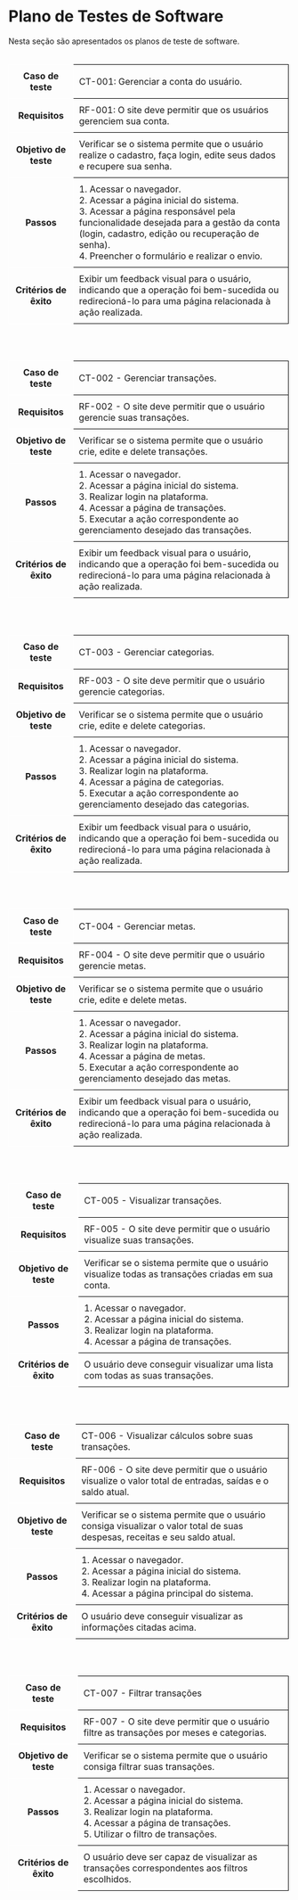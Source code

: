 # Plano de Testes de Software

Nesta seção são apresentados os planos de teste de software.
<br>
<br>

<table style="border-collapse: collapse;">
  <tr>
    <th style="border: 1px solid white; padding: 10px;">Caso de teste</th>
    <td style="border: 1px solid black; padding: 10px;">CT-001: Gerenciar a conta do usuário.</td>
  </tr>
  <tr>
   <th style="border: 1px solid white; padding: 10px;">Requisitos</th>
   <td style="border: 1px solid black; padding: 10px;">RF-001: O site deve permitir que os usuários gerenciem sua conta.</td>
  </tr>
  <tr>
   <th style="border: 1px solid white; padding: 10px;">Objetivo de teste</th>
   <td style="border: 1px solid black; padding: 10px;">Verificar se o sistema permite que o usuário realize o cadastro, faça login, edite seus dados e recupere sua senha.</td>
  </tr>
  <tr>
   <th style="border: 1px solid white; padding: 10px;">Passos</th>
   <td style="border: 1px solid black; padding: 10px;">
    1. Acessar o navegador.<br>
    2. Acessar a página inicial do sistema.<br>
    3. Acessar a página responsável pela funcionalidade desejada para a gestão da conta (login, cadastro, edição ou recuperação de senha).<br>
    4. Preencher o formulário e realizar o envio.
   </td>
  </tr>
  <tr>
   <th style="border: 1px solid white; padding: 10px;">Critérios de êxito</th>
   <td style="border: 1px solid black; padding: 10px;">Exibir um feedback visual para o usuário, indicando que a operação foi bem-sucedida ou redirecioná-lo para uma página relacionada à ação realizada.</td>
  </tr>
</table>

<br>
<br>

<table style="border-collapse: collapse;">
  <tr>
    <th style="border: 1px solid white; padding: 10px;">Caso de teste</th>
    <td style="border: 1px solid black; padding: 10px;">CT-002 - Gerenciar transações.</td>
  </tr>
  <tr>
   <th style="border: 1px solid white; padding: 10px;">Requisitos</th>
   <td style="border: 1px solid black; padding: 10px;">RF-002 - O site deve permitir que o usuário gerencie suas transações.</td>
  </tr>
  <tr>
   <th style="border: 1px solid white; padding: 10px;">Objetivo de teste</th>
   <td style="border: 1px solid black; padding: 10px;">Verificar se o sistema permite que o usuário crie, edite e delete transações.</td>
  </tr>
  <tr>
   <th style="border: 1px solid white; padding: 10px;">Passos</th>
   <td style="border: 1px solid black; padding: 10px;">
    1. Acessar o navegador.<br>
    2. Acessar a página inicial do sistema.<br>
    3. Realizar login na plataforma.<br>
    4. Acessar a página de transações.<br>
    5. Executar a ação correspondente ao gerenciamento desejado das transações.
   </td>
  </tr>
  <tr>
   <th style="border: 1px solid white; padding: 10px;">Critérios de êxito</th>
   <td style="border: 1px solid black; padding: 10px;">Exibir um feedback visual para o usuário, indicando que a operação foi bem-sucedida ou redirecioná-lo para uma página relacionada à ação realizada.</td>
  </tr>
</table>

<br>
<br>

<table style="border-collapse: collapse;">
  <tr>
    <th style="border: 1px solid white; padding: 10px;">Caso de teste</th>
    <td style="border: 1px solid black; padding: 10px;">CT-003 - Gerenciar categorias.</td>
  </tr>
  <tr>
   <th style="border: 1px solid white; padding: 10px;">Requisitos</th>
   <td style="border: 1px solid black; padding: 10px;">RF-003 - O site deve permitir que o usuário gerencie categorias.</td>
  </tr>
  <tr>
   <th style="border: 1px solid white; padding: 10px;">Objetivo de teste</th>
   <td style="border: 1px solid black; padding: 10px;">Verificar se o sistema permite que o usuário crie, edite e delete categorias.</td>
  </tr>
  <tr>
   <th style="border: 1px solid white; padding: 10px;">Passos</th>
   <td style="border: 1px solid black; padding: 10px;">
    1. Acessar o navegador.<br>
    2. Acessar a página inicial do sistema.<br>
    3. Realizar login na plataforma.<br>
    4. Acessar a página de categorias.<br>
    5. Executar a ação correspondente ao gerenciamento desejado das categorias.
   </td>
  </tr>
  <tr>
   <th style="border: 1px solid white; padding: 10px;">Critérios de êxito</th>
   <td style="border: 1px solid black; padding: 10px;">Exibir um feedback visual para o usuário, indicando que a operação foi bem-sucedida ou redirecioná-lo para uma página relacionada à ação realizada.</td>
  </tr>
</table>

<br>
<br>

<table style="border-collapse: collapse;">
  <tr>
    <th style="border: 1px solid white; padding: 10px;">Caso de teste</th>
    <td style="border: 1px solid black; padding: 10px;">CT-004 - Gerenciar metas.</td>
  </tr>
  <tr>
   <th style="border: 1px solid white; padding: 10px;">Requisitos</th>
   <td style="border: 1px solid black; padding: 10px;">RF-004 - O site deve permitir que o usuário gerencie metas.</td>
  </tr>
  <tr>
   <th style="border: 1px solid white; padding: 10px;">Objetivo de teste</th>
   <td style="border: 1px solid black; padding: 10px;">Verificar se o sistema permite que o usuário crie, edite e delete metas.</td>
  </tr>
  <tr>
   <th style="border: 1px solid white; padding: 10px;">Passos</th>
   <td style="border: 1px solid black; padding: 10px;">
    1. Acessar o navegador.<br>
    2. Acessar a página inicial do sistema.<br>
    3. Realizar login na plataforma.<br>
    4. Acessar a página de metas.<br>
    5. Executar a ação correspondente ao gerenciamento desejado das metas.
   </td>
  </tr>
  <tr>
   <th style="border: 1px solid white; padding: 10px;">Critérios de êxito</th>
   <td style="border: 1px solid black; padding: 10px;">Exibir um feedback visual para o usuário, indicando que a operação foi bem-sucedida ou redirecioná-lo para uma página relacionada à ação realizada.</td>
  </tr>
</table>

<br>
<br>

<table style="border-collapse: collapse;">
  <tr>
    <th style="border: 1px solid white; padding: 10px;">Caso de teste</th>
    <td style="border: 1px solid black; padding: 10px;">CT-005 - Visualizar transações.</td>
  </tr>
  <tr>
   <th style="border: 1px solid white; padding: 10px;">Requisitos</th>
   <td style="border: 1px solid black; padding: 10px;">RF-005 - O site deve permitir que o usuário visualize suas transações.</td>
  </tr>
  <tr>
   <th style="border: 1px solid white; padding: 10px;">Objetivo de teste</th>
   <td style="border: 1px solid black; padding: 10px;">Verificar se o sistema permite que o usuário visualize todas as transações criadas em sua conta.</td>
  </tr>
  <tr>
   <th style="border: 1px solid white; padding: 10px;">Passos</th>
   <td style="border: 1px solid black; padding: 10px;">
    1. Acessar o navegador.<br>
    2. Acessar a página inicial do sistema.<br>
    3. Realizar login na plataforma.<br>
    4. Acessar a página de transações.
   </td>
  </tr>
  <tr>
   <th style="border: 1px solid white; padding: 10px;">Critérios de êxito</th>
   <td style="border: 1px solid black; padding: 10px;">O usuário deve conseguir visualizar uma lista com todas as suas transações.</td>
  </tr>
</table>

<br>
<br>

<table style="border-collapse: collapse;">
  <tr>
    <th style="border: 1px solid white; padding: 10px;">Caso de teste</th>
    <td style="border: 1px solid black; padding: 10px;">CT-006 - Visualizar cálculos sobre suas transações.</td>
  </tr>
  <tr>
   <th style="border: 1px solid white; padding: 10px;">Requisitos</th>
   <td style="border: 1px solid black; padding: 10px;">RF-006 - O site deve permitir que o usuário visualize o valor total de entradas, saídas e o saldo atual.</td>
  </tr>
  <tr>
   <th style="border: 1px solid white; padding: 10px;">Objetivo de teste</th>
   <td style="border: 1px solid black; padding: 10px;">Verificar se o sistema permite que o usuário consiga visualizar o valor total de suas despesas, receitas e seu saldo atual.</td>
  </tr>
  <tr>
   <th style="border: 1px solid white; padding: 10px;">Passos</th>
   <td style="border: 1px solid black; padding: 10px;">
    1. Acessar o navegador.<br>
    2. Acessar a página inicial do sistema.<br>
    3. Realizar login na plataforma.<br>
    4. Acessar a página principal do sistema.
   </td>
  </tr>
  <tr>
   <th style="border: 1px solid white; padding: 10px;">Critérios de êxito</th>
   <td style="border: 1px solid black; padding: 10px;">O usuário deve conseguir visualizar as informações citadas acima.</td>
  </tr>
</table>

<br>
<br>

<table style="border-collapse: collapse;">
  <tr>
    <th style="border: 1px solid white; padding: 10px;">Caso de teste</th>
    <td style="border: 1px solid black; padding: 10px;">CT-007 - Filtrar transações</td>
  </tr>
  <tr>
   <th style="border: 1px solid white; padding: 10px;">Requisitos</th>
   <td style="border: 1px solid black; padding: 10px;">RF-007 - O site deve permitir que o usuário filtre as transações por meses e categorias.</td>
  </tr>
  <tr>
   <th style="border: 1px solid white; padding: 10px;">Objetivo de teste</th>
   <td style="border: 1px solid black; padding: 10px;">Verificar se o sistema permite que o usuário consiga filtrar suas transações.</td>
  </tr>
  <tr>
   <th style="border: 1px solid white; padding: 10px;">Passos</th>
   <td style="border: 1px solid black; padding: 10px;">
    1. Acessar o navegador.<br>
    2. Acessar a página inicial do sistema.<br>
    3. Realizar login na plataforma.<br>
    4. Acessar a página de transações.<br>
    5. Utilizar o filtro de transações.
   </td>
  </tr>
  <tr>
   <th style="border: 1px solid white; padding: 10px;">Critérios de êxito</th>
   <td style="border: 1px solid black; padding: 10px;">O usuário deve ser capaz de visualizar as transações correspondentes aos filtros escolhidos.</td>
  </tr>
</table>